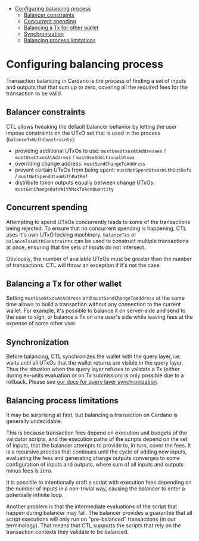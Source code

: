 <!-- START doctoc generated TOC please keep comment here to allow auto update -->
<!-- DON'T EDIT THIS SECTION, INSTEAD RE-RUN doctoc TO UPDATE -->

- [Configuring balancing process](#configuring-balancing-process)
  - [Balancer constraints](#balancer-constraints)
  - [Concurrent spending](#concurrent-spending)
  - [Balancing a Tx for other wallet](#balancing-a-tx-for-other-wallet)
  - [Synchronization](#synchronization)
  - [Balancing process limitations](#balancing-process-limitations)

<!-- END doctoc generated TOC please keep comment here to allow auto update -->

# Configuring balancing process

Transaction balancing in Cardano is the process of finding a set of inputs and outputs that that sum up to zero, covering all the required fees for the transaction to be valid.

## Balancer constraints

CTL allows tweaking the default balancer behavior by letting the user impose constraints on the UTxO set that is used in the process (`balanceTxWithConstraints`):

- providing additional UTxOs to use: `mustUseUtxosAtAddresses` / `mustUseUtxosAtAddress` / `mustUseAdditionalUtxos`
- overriding change address: `mustSendChangeToAddress`
- prevent certain UTxOs from being spent: `mustNotSpendUtxosWithOutRefs` / `mustNotSpendUtxoWithOutRef`
- distribute token outputs equally between change UTxOs: `mustGenChangeOutsWithMaxTokenQuantity`

## Concurrent spending

Attempting to spend UTxOs concurrently leads to some of the transactions being rejected. To ensure that no concurrent spending is happening, CTL uses it's own UTxO locking machinery. `balanceTxs` or `balanceTxsWithConstraints` can be used to construct multiple transactions at once, ensuring that the sets of inputs do not intersect.

Obviously, the number of available UTxOs must be greater than the number of transactions. CTL will throw an exception if it's not the case.

## Balancing a Tx for other wallet

Setting `mustUseUtxosAtAddress` and `mustSendChangeToAddress` at the same time allows to build a transaction without any connection to the current wallet. For example, it's possible to balance it on server-side and send to the user to sign, or balance a Tx on one user's side while leaving fees at the expense of some other user.

## Synchronization

Before balancing, CTL synchronizes the wallet with the query layer, i.e. waits until all UTxOs that the wallet returns are visible in the query layer. Thus the situation when the query layer refuses to validate a Tx (either during ex-units evaluation or on Tx submission) is only possible due to a rollback. Please see [our docs for query layer synchronization](./query-layers.md).

## Balancing process limitations

It may be surprising at first, but balancing a transaction on Cardano is generally undecidable.

This is because transaction fees depend on execution unit budgets of the validator scripts, and the execution paths of the scripts depend on the set of inputs, that the balancer attempts to provide to, in turn, cover the fees. It is a recursive process that continues until the cycle of adding new inputs, evaluating the fees and generating change outputs converges to some configuration of inputs and outputs, where sum of all inputs and outputs minus fees is zero.

It is possible to intentionally craft a script with execution fees depending on the number of inputs in a non-trivial way, causing the balancer to enter a potentially infinite loop.

Another problem is that the intermediate evaluations of the script that happen during balancer may fail. The balancer provides a guarantee that all script executions will only run on "pre-balanced" transactions (in our terminology). That means that CTL supports the scripts that rely on the transaction contexts they validate to be balanced.
